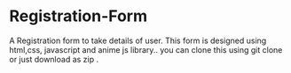 # Registration-Form
A Registration form to take details of user.
This form is designed using html,css, javascript and anime js library..
you can clone this using git clone or just download as zip .

